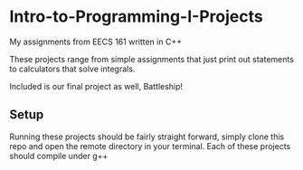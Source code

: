 # Intro-to-Programming-I-Projects
My assignments from EECS 161 written in C++

These projects range from simple assignments that just print out statements to calculators that solve integrals.

Included is our final project as well, Battleship!

## Setup

Running these projects should be fairly straight forward, simply clone this repo and open the remote directory in your terminal.
Each of these projects should compile under g++
